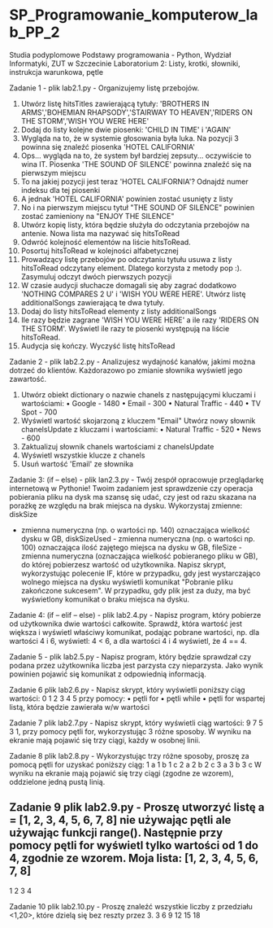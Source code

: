 # SP_Programowanie_komputerow_lab_PP_2
Studia podyplomowe Podstawy programowania - Python, Wydział Informatyki, ZUT w Szczecinie
Laboratorium 2: Listy, krotki, słowniki, instrukcja warunkowa, pętle

Zadanie 1 - plik lab2.1.py -
Organizujemy listę przebojów.
1. Utwórz listę hitsTitles zawierającą tytuły: 'BROTHERS IN ARMS','BOHEMIAN
RHAPSODY','STAIRWAY TO HEAVEN','RIDERS ON THE STORM','WISH YOU WERE
HERE'
2. Dodaj do listy kolejne dwie piosenki: 'CHILD IN TIME' i 'AGAIN'
3. Wygląda na to, że w systemie głosowania była luka. Na pozycji 3 powinna się
znaleźć piosenka 'HOTEL CALIFORNIA'
4. Ops... wygląda na to, że system był bardziej zepsuty... oczywiście to wina IT.
Piosenka 'THE SOUND OF SILENCE' powinna znaleźć się na pierwszym miejscu
5. To na jakiej pozycji jest teraz 'HOTEL CALIFORNIA'? Odnajdź numer indeksu dla
tej piosenki
6. A jednak 'HOTEL CALIFORNIA' powinien zostać usunięty z listy
7. No i na pierwszym miejscu tytuł "THE SOUND OF SILENCE" powinien zostać
zamieniony na "ENJOY THE SILENCE"
8. Utwórz kopię listy, która będzie służyła do odczytania przebojów na antenie. Nowa
lista ma nazywać się hitsToRead
9. Odwróć kolejność elementów na liście hitsToRead.
10. Posortuj hitsToRead w kolejności alfabetycznej
11. Prowadzący listę przebojów po odczytaniu tytułu usuwa z listy hitsToRead
odczytany element. Dlatego korzysta z metody pop :). Zasymuluj odczyt dwóch
pierwszych pozycji
12. W czasie audycji słuchacze domagali się aby zagrać dodatkowo 'NOTHING
COMPARES 2 U' i 'WISH YOU WERE HERE'. Utwórz listę additionalSongs
zawierającą te dwa tytuły.
13. Dodaj do listy hitsToRead elementy z listy additionalSongs
14. Ile razy będzie zagrane 'WISH YOU WERE HERE' a ile razy 'RIDERS ON THE
STORM'. Wyświetl ile razy te piosenki występują na liście hitsToRead.
15. Audycja się kończy. Wyczyść listę hitsToRead

Zadanie 2 - plik lab2.2.py -
Analizujesz wydajność kanałów, jakimi można dotrzeć do klientów. Każdorazowo po
zmianie słownika wyświetl jego zawartość.
1. Utwórz obiekt dictionary o nazwie chanels z następującymi kluczami i
wartościami:
• Google - 1480
• Email - 300
• Natural Traffic - 440
• TV Spot - 700
2. Wyświetl wartość skojarzoną z kluczem "Email"
Utwórz nowy słownik chanelsUpdate z kluczami i wartościami:
• Natural Traffic - 520
• News - 600
4. Zaktualizuj słownik chanels wartościami z chanelsUpdate
5. Wyświetl wszystkie klucze z chanels
6. Usuń wartość 'Email' ze słownika

Zadanie 3: (if – else) - plik lan2.3.py -
Twój zespół opracowuje przeglądarkę internetową w Pythonie! Twoim zadaniem jest
sprawdzenie czy operacja pobierania pliku na dysk ma szansę się udać, czy jest od razu
skazana na porażkę ze względu na brak miejsca na dysku. Wykorzystaj zmienne: diskSize
- zmienna numeryczna (np. o wartości np. 140) oznaczająca wielkość dysku w GB,
diskSizeUsed - zmienna numeryczna (np. o wartości np. 100) oznaczająca ilość zajętego
miejsca na dysku w GB, fileSize - zmienna numeryczna (oznaczająca wielkość
pobieranego pliku w GB), do której pobierzesz wartość od użytkownika.
Napisz skrypt, wykorzystując polecenie IF, które w przypadku, gdy jest wystarczająco
wolnego miejsca na dysku wyświetli komunikat "Pobranie pliku zakończone sukcesem".
W przypadku, gdy plik jest za duży, ma być wyświetlony komunikat o braku miejsca na
dysku.

Zadanie 4: (if – elif – else) - plik lab2.4.py -
Napisz program, który pobierze od użytkownika dwie wartości całkowite. Sprawdź, która
wartość jest większa i wyświetl właściwy komunikat, podając pobrane wartości, np. dla
wartości 4 i 6, wyświetl: 4 < 6, a dla wartości 4 i 4 wyświetl, że 4 == 4.

Zadanie 5 - plik lab2.5.py -
Napisz program, który będzie sprawdzał czy podana przez użytkownika liczba jest
parzysta czy nieparzysta. Jako wynik powinien pojawić́ się̨ komunikat z odpowiednią
informacją.

Zadanie 6 plik lab2.6.py -
Napisz skrypt, który wyświetli poniższy ciąg wartości:
0 1 2 3 4 5
przy pomocy:
• pętli for
• pętli while
• pętli for wspartej listą, która będzie zawierała w/w wartości

Zadanie 7 plik lab2.7.py -
Napisz skrypt, który wyświetli ciąg wartości: 9 7 5 3 1, przy pomocy pętli for,
wykorzystując 3 różne sposoby. W wyniku na ekranie mają pojawić się trzy ciągi, każdy
w osobnej linii.

Zadanie 8 plik lab2.8.py -
Wykorzystując trzy różne sposoby, proszę za pomocą pętli for uzyskać poniższy ciąg:
1 a
1 b
1 c
2 a
2 b
2 c
3 a
3 b
3 c
W wyniku na ekranie mają pojawić się trzy ciągi (zgodne ze wzorem), oddzielone jedną
pustą linią.

Zadanie 9 plik lab2.9.py -
Proszę utworzyć listę a = [1, 2, 3, 4, 5, 6, 7, 8] nie używając pętli ale używając funkcji
range(). Następnie przy pomocy pętli for wyświetl tylko wartości od 1 do 4, zgodnie ze
wzorem.
Moja lista: [1, 2, 3, 4, 5, 6, 7, 8]
----------------
1
2
3
4

Zadanie 10 plik lab2.10.py -
Proszę znaleźć wszystkie liczby z przedziału <1,20>, które dzielą się bez reszty przez 3.
3
6
9
12
15
18
